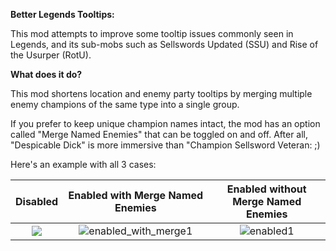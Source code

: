 **Better Legends Tooltips:**

This mod attempts to improve some tooltip issues commonly seen in Legends, and its sub-mobs such as Sellswords Updated (SSU) and Rise of the Usurper (RotU).

**What does it do?**

This mod shortens location and enemy party tooltips by merging multiple enemy champions of the same type into a single group.

If you prefer to keep unique champion names intact, the mod has an option called "Merge Named Enemies" that can be toggled on and off.
After all, "Despicable Dick" is more immersive than "Champion Sellsword Veteran: ;)

Here's an example with all 3 cases:

| Disabled                 |  Enabled with Merge Named Enemies | Enabled without Merge Named Enemies
:-------------------------:|:---------------------------------:|:-----------------------------------:
![](https://github.com/user-attachments/assets/c9b3fd31-96d3-485f-93ec-2f8d27bf9aba)  |  ![enabled_with_merge1](https://github.com/user-attachments/assets/f9945bbe-c23f-4973-8a01-19ac31c1cfce)  |  ![enabled1](https://github.com/user-attachments/assets/2bcc27a0-e99b-4b30-87e1-eb8166ae439f)

